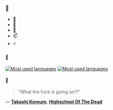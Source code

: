 ### 👋

- 🔭
- 🌱
- 💬
- 📫
- ⚡

#### 🧏

[![Most used languages](https://github-readme-stats-aynah.vercel.app/api/top-langs/?username=aynh&theme=solarized-dark&langs_count=6&layout=compact&hide_title=true)](https://github.com/anuraghazra/github-readme-stats#gh-dark-mode-only)
[![Most used languages](https://github-readme-stats-aynah.vercel.app/api/top-langs/?username=aynh&theme=solarized-light&langs_count=6&layout=compact&hide_title=true)](https://github.com/anuraghazra/github-readme-stats#gh-light-mode-only)

#### 💬

> "What the fuck is going on?!"

&mdash; [**Takashi Komuro**](https://myanimelist.net/character.php?q=Takashi%20Komuro&cat=character), [**Highschool Of The Dead**](https://myanimelist.net/search/all?q=Highschool%20Of%20The%20Dead&cat=all)
